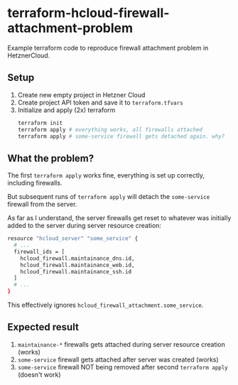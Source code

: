# terraform-hcloud-firewall-attachment-problem

Example terraform code to reproduce firewall attachment problem in HetznerCloud.

## Setup

1. Create new empty project in Hetzner Cloud
2. Create project API token and save it to `terraform.tfvars`
3. Initialize and apply (2x) terraform
   ```sh
   terraform init
   terraform apply # everything works, all firewalls attached
   terraform apply # some-service firewall gets detached again. why?
   ```

## What the problem?

The first `terraform apply` works fine, everything is set up correctly, including firewalls.

But subsequent runs of `terraform apply` will detach the `some-service` firewall from the server.

As far as I understand, the server firewalls get reset to whatever was initially added to the server during server resource creation:

```sh
resource "hcloud_server" "some_service" {
  # ...
  firewall_ids = [
    hcloud_firewall.maintainance_dns.id,
    hcloud_firewall.maintainance_web.id,
    hcloud_firewall.maintainance_ssh.id
  ]
  # ...
}
```

This effectively ignores `hcloud_firewall_attachment.some_service`.

## Expected result

1. `maintainance-*` firewalls gets attached during server resource creation (works)
2. `some-service` firewall gets attached after server was created (works)
3. `some-service` firewall NOT being removed after second `terraform apply` (doesn't work)
